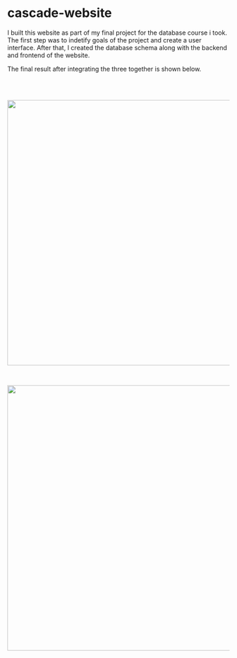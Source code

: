 # cascade-website

I built this website as part of my final project for the database course i took. The first step was to indetify goals of the project and create a user interface. After that, I created the database schema along with the backend and frontend of the website.

The final result after integrating the three together is shown below.

<br><br>

<p align="center"><img src="https://github.com/ahmed-dys99/cascade-website/blob/main/demo/demo-1.gif" width="600"></p>

<br>

<p align="center"><img src="https://github.com/ahmed-dys99/cascade-website/blob/main/demo/demo-2.gif" width="600"></p>
